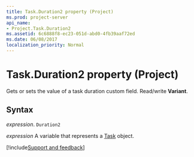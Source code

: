 ```yaml
---
title: Task.Duration2 property (Project)
ms.prod: project-server
api_name:
- Project.Task.Duration2
ms.assetid: 6c6888f8-ec23-051d-abd0-4fb39aaf72ed
ms.date: 06/08/2017
localization_priority: Normal
---
```



# Task.Duration2 property (Project)

 Gets or sets the value of a task duration custom field. Read/write **Variant**.


## Syntax

_expression_. `Duration2`

_expression_ A variable that represents a [Task](./Project.Task.md) object.

[!include[Support and feedback](~/includes/feedback-boilerplate.md)]